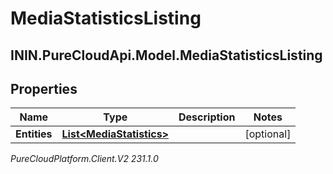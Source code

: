 # MediaStatisticsListing

## ININ.PureCloudApi.Model.MediaStatisticsListing

## Properties

|Name | Type | Description | Notes|
|------------ | ------------- | ------------- | -------------|
| **Entities** | [**List&lt;MediaStatistics&gt;**](MediaStatistics) |  | [optional] |



_PureCloudPlatform.Client.V2 231.1.0_
